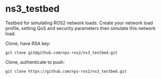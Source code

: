# ns3_testbed
Testbed for simulating ROS2 network loads.  Create your network load profile, setting QoS and security parameters then simulate this network load.

Clone, have RSA key:

    git clone git@github.com/nps-ros2/ns3_testbed.git

Clone, authenticate to push:

    git clone https://github.com/nps-ros2/ns3_testbed.git

